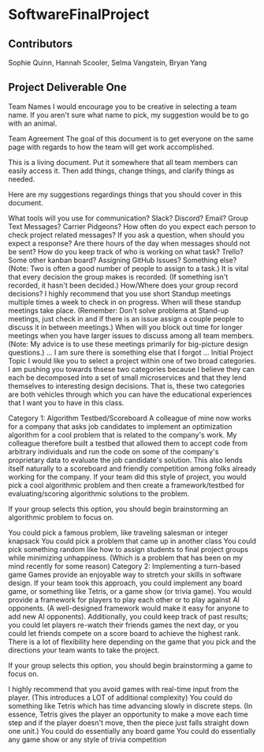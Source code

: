 # SoftwareFinalProject

## Contributors 

Sophie Quinn, Hannah Scooler, Selma Vangstein, Bryan Yang

## Project Deliverable One 

Team Names
I would encourage you to be creative in selecting a team name. If you aren't sure what name to pick, my suggestion would be to go with an animal.

Team Agreement
The goal of this document is to get everyone on the same page with regards to how the team will get work accomplished.

This is a living document. Put it somewhere that all team members can easily access it. Then add things, change things, and clarify things as needed.

Here are my suggestions regardings things that you should cover in this document.

What tools will you use for communication? Slack? Discord? Email? Group Text Messages? Carrier Pidgeons?
How often do you expect each person to check project related messages? If you ask a question, when should you expect a response? Are there hours of the day when messages should not be sent?
How do you keep track of who is working on what task? Trello? Some other kanban board? Assigning GitHub Issues? Something else? (Note: Two is often a good number of people to assign to a task.)
It is vital that every decision the group makes is recorded. (If something isn't recorded, it hasn't been decided.) How/Where does your group record decisions?
I highly recommend that you use short Standup meetings multiple times a week to check in on progress. When will these standup meetings take place. (Remember: Don't solve problems at Stand-up meetings, just check in and if there is an issue assign a couple people to discuss it in between meetings.)
When will you block out time for longer meetings when you have larger issues to discuss among all team members. (Note: My advice is to use these meetings primarily for big-picture design questions.)
... I am sure there is something else that I forgot ...
Initial Project Topic
I would like you to select a project within one of two broad categories. I am pushing you towards thsese two categories because I believe they can each be decomposed into a set of small microservices and that they lend themselves to interesting design decisions. That is, these two categories are both vehicles through which you can have the educational experiences that I want you to have in this class.

Category 1: Algorithm Testbed/Scoreboard A colleague of mine now works for a company that asks job candidates to implement an optimization algorithm for a cool problem that is related to the company's work. My colleague therefore built a testbed that allowed them to accept code from arbitrary individuals and run the code on some of the company's proprietary data to evaluate the job candidate's solution. This also lends itself naturally to a scoreboard and friendly competition among folks already working for the company. If your team did this style of project, you would pick a cool algorithmic problem and then create a framework/testbed for evaluating/scoring algorithmic solutions to the problem.

If your group selects this option, you should begin brainstorming an algorithmic problem to focus on.

You could pick a famous problem, like traveling salesman or integer knapsack
You could pick a problem that came up in another class
You could pick something random like how to assign students to final project groups while minimizing unhappiness. (Which is a problem that has been on my mind recently for some reason)
Category 2: Implementing a turn-based game Games provide an enjoyable way to stretch your skills in software design. If your team took this approach, you could implement any board game, or something like Tetris, or a game show (or trivia game). You would provide a framework for players to play each other or to play against AI opponents. (A well-designed framework would make it easy for anyone to add new AI opponents). Additionally, you could keep track of past results; you could let players re-watch their friends games the next day, or you could let friends compete on a score board to achieve the highest rank. There is a lot of flexibility here depending on the game that you pick and the directions your team wants to take the project.

If your group selects this option, you should begin brainstorming a game to focus on.

I highly recommend that you avoid games with real-time input from the player. (This introduces a LOT of additional complexity)
You could do something like Tetris which has time advancing slowly in discrete steps. (In essence, Tetris gives the player an opportunity to make a move each time step and if the player doesn't move, then the piece just falls straight down one unit.)
You could do essentially any board game
You could do essentially any game show or any style of trivia competition
